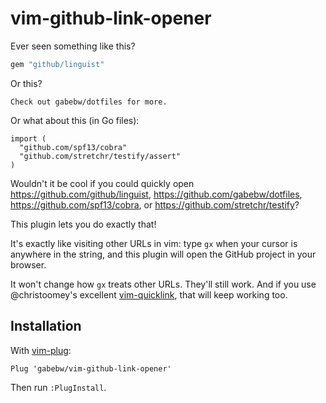 # vim-github-link-opener

Ever seen something like this?

```ruby
gem "github/linguist"
```

Or this?

    Check out gabebw/dotfiles for more.

Or what about this (in Go files):

```golang
import (
  "github.com/spf13/cobra"
  "github.com/stretchr/testify/assert"
)
```

Wouldn't it be cool if you could quickly open
<https://github.com/github/linguist>,
<https://github.com/gabebw/dotfiles>,
<https://github.com/spf13/cobra>,
or <https://github.com/stretchr/testify>?

This plugin lets you do exactly that!

It's exactly like visiting other URLs in vim: type `gx` when your cursor is
anywhere in the string, and this plugin will open the GitHub project in your
browser.

It won't change how `gx` treats other URLs. They'll still work. And if you use
@christoomey's excellent
[vim-quicklink](https://github.com/christoomey/vim-quicklink), that will keep
working too.

## Installation

With [vim-plug](https://github.com/junegunn/vim-plug):

    Plug 'gabebw/vim-github-link-opener'

Then run `:PlugInstall`.
